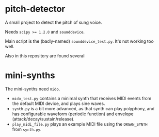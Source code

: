 # pitch-detector

A small project to detect the pitch of sung voice.

Needs `scipy >= 1.2.0` and `sounddevice`.

Main script is the (badly-named) `sounddevice_test.py`. It's not working too well.



Also in this repository are found several
# mini-synths
The mini-synths need `mido`.

* `mido_test.py` contains a minimal synth that receives MIDI events from the default MIDI device, and plays sine waves.
* `synth.py` is a bit more advanced, as that synth can play polyphony, and has configurable waveform (periodic function) and envelope (attack/decay/sustain/release).
* `play_midi_file.py` plays an example MIDI file using the `ORGAN_SYNTH` from `synth.py`.
